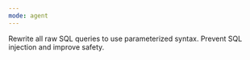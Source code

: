 ```yaml
---
mode: agent
---
```

Rewrite all raw SQL queries to use parameterized syntax. Prevent SQL injection and improve safety.